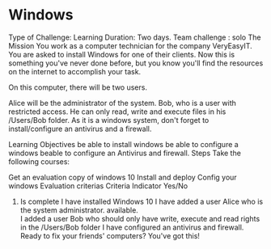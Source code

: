 # Windows
Type of Challenge: Learning
Duration: Two days.
Team challenge : solo
The Mission
You work as a computer technician for the company VeryEasyIT. You are asked to install Windows for one of their clients. Now this is something you've never done before, but you know you'll find the resources on the internet to accomplish your task.

On this computer, there will be two users.

Alice will be the administrator of the system.
Bob, who is a user with restricted access. He can only read, write and execute files in his /Users/Bob folder.
As it is a windows system, don't forget to install/configure an antivirus and a firewall.



Learning Objectives
be able to install windows
be able to configure a windows
beable to configure an Antivirus and firewall.
Steps
Take the following courses:

Get an evaluation copy of windows 10
Install and deploy
Config your windows
Evaluation criterias
Criteria	Indicator	Yes/No
1. Is complete	I have installed Windows 10	
I have added a user Alice who is the system administrator. available.	
I added a user Bob who should only have write, execute and read rights in the /Users/Bob folder	
I have configured an antivirus and firewall.	
Ready to fix your friends' computers?
You've got this!
